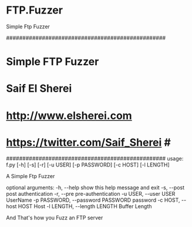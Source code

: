FTP.Fuzzer
==========

Simple Ftp Fuzzer


#################################################
# Simple FTP Fuzzer                             #
# Saif El Sherei                                #
# http://www.elsherei.com                       #
# https://twitter.com/Saif_Sherei               #                              #
#################################################
usage: f.py [-h] [-s] [-r] [-u USER] [-p PASSWORD] [-c HOST] [-l LENGTH]

A Simple Ftp Fuzzer

optional arguments:
  -h, --help            show this help message and exit
  -s, --post            post authentication
  -r, --pre             pre-authentication
  -u USER, --user USER  UserName
  -p PASSWORD, --password PASSWORD
                        password
  -c HOST, --host HOST  Host
  -l LENGTH, --length LENGTH
                        Buffer Length

And That's how you Fuzz an FTP server
